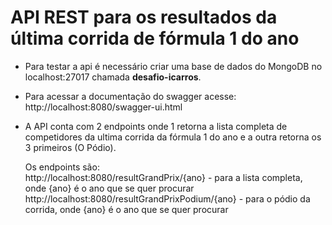 # API REST para os resultados da última corrida de fórmula 1 do ano

* Para testar a api é necessário criar uma base de dados do MongoDB no localhost:27017 chamada <b>desafio-icarros</b>.

* Para acessar a documentação do swagger acesse: http://localhost:8080/swagger-ui.html

* A API conta com 2 endpoints onde 1 retorna a lista completa de competidores da ultima corrida da fórmula 1 do ano e a outra retorna os 3 primeiros (O Pódio).

  Os endpoints são:</br>
    http://localhost:8080/resultGrandPrix/{ano} - para a lista completa, onde {ano} é o ano que se quer procurar</br>
    http://localhost:8080/resultGrandPrixPodium/{ano} - para o pódio da corrida, onde {ano} é o ano que se quer procurar

